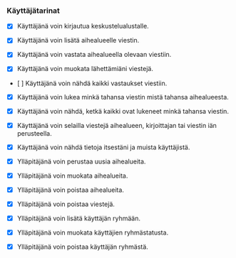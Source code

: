 ### Käyttäjätarinat

- [x] Käyttäjänä voin kirjautua keskustelualustalle.

- [x] Käyttäjänä voin lisätä aihealueelle viestin.

- [x] Käyttäjänä voin vastata aihealueella olevaan viestiin.

- [x] Käyttäjänä voin muokata lähettämiäni viestejä.

- [ ] Käyttäjänä voin nähdä kaikki vastaukset viestiin.

- [x] Käyttäjänä voin lukea minkä tahansa viestin mistä tahansa aihealueesta.

- [x] Käyttäjänä voin nähdä, ketkä kaikki ovat lukeneet minkä tahansa viestin.

- [x] Käyttäjänä voin selailla viestejä aihealueen, kirjoittajan tai viestin iän perusteella.

- [x] Käyttäjänä voin nähdä tietoja itsestäni ja muista käyttäjistä.


- [x] Ylläpitäjänä voin perustaa uusia aihealueita.

- [x] Ylläpitäjänä voin muokata aihealueita.

- [x] Ylläpitäjänä voin poistaa aihealueita.

- [x] Ylläpitäjänä voin poistaa viestejä.

- [x] Ylläpitäjänä voin lisätä käyttäjän ryhmään.

- [x] Ylläpitäjänä voin muokata käyttäjien ryhmästatusta.

- [x] Ylläpitäjänä voin poistaa käyttäjän ryhmästä.
